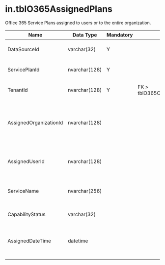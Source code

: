# in.tblO365AssignedPlans

​Office 365 Service Plans assigned to users or to the entire organization.​

| Name                   | Data Type     | Mandatory | Key                               | Comment                                                                      |
|------------------------|---------------|-----------|-----------------------------------|------------------------------------------------------------------------------|
| DataSourceId​           | varchar(32)   | Y         |                                   | Unique ID of the source of this record.                                      |
| ServicePlanId          | nvarchar(128) | Y         |                                   | A GUID that identifies the service plan.                                     |
| TenantId               | nvarchar(128) | Y         | FK > tblO365Organization.TenantId | The unique identifier for the tenant.                                        |
| AssignedOrganizationId | nvarchar(128) |           |                                   | If this ServicePlan is assigned to the entire organization, Organization ID. |
| AssignedUserId         | nvarchar(128) |           |                                   | If this ServicePlan is assigned to a user, the User ID.                      |
| ServiceName            | nvarchar(256) |           |                                   | The name of the service; for example, “Exchange”.                            |
| CapabilityStatus       | varchar(32)   |           |                                   | For example, "Enabled", or "Provisioned"                                     |
| AssignedDateTime       | datetime      |           |                                   | Data and time at which the service plan was assigned.                         |
|                        |               |           |                                   |                                                       |